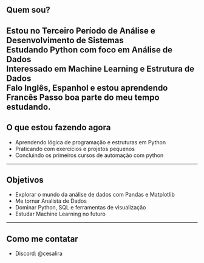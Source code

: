 ## Quem sou?

Estou no Terceiro Período de Análise e Desenvolvimento de Sistemas  
Estudando Python com foco em Análise de Dados  
Interessado em Machine Learning e Estrutura de Dados  
Falo Inglês, Espanhol e estou aprendendo Francês
Passo boa parte do meu tempo estudando.
---

## O que estou fazendo agora
- Aprendendo lógica de programação e estruturas em Python
- Praticando com exercícios e projetos pequenos
- Concluindo os primeiros cursos de automação com python


---
## Objetivos
- Explorar o mundo da análise de dados com Pandas e Matplotlib
- Me tornar Analista de Dados
- Dominar Python, SQL e ferramentas de visualização
- Estudar Machine Learning no futuro

---

## Como me contatar
- Discord: @cesalira


<!--
**cesadev/cesadev** is a ✨ _special_ ✨ repository because its `README.md` (this file) appears on your GitHub profile.

Here are some ideas to get you started:

- 🔭 I’m currently working on ...
- 🌱 I’m currently learning ...
- 👯 I’m looking to collaborate on ...
- 🤔 I’m looking for help with ...
- 💬 Ask me about ...
- 📫 How to reach me: ...
- 😄 Pronouns: ...
- ⚡ Fun fact: ...
-->

